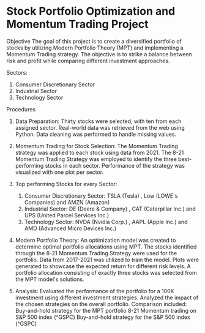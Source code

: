 # Stock Portfolio Optimization and Momentum Trading Project

Objective
The goal of this project is to create a diversified portfolio of stocks by utilizing Modern Portfolio Theory (MPT) and implementing a Momentum Trading strategy. The objective is to strike a balance between risk and profit while comparing different investment approaches.

Sectors:
1. Consumer Discretionary Sector
2. Industrial Sector
3. Technology Sector

Procedures

1. Data Preparation: 
Thirty stocks were selected, with ten from each assigned sector.
Real-world data was retrieved from the web using Python.
Data cleaning was performed to handle missing values.

2. Momentum Trading for Stock Selection: 
The Momentum Trading strategy was applied to each stock using data from 2021.
The 8-21 Momentum Trading Strategy was employed to identify the three best-performing stocks in each sector.
Performance of the strategy was visualized with one plot per sector.

3. Top performing Stocks for every Sector:
    1. Consumer Discretionary Sector: TSLA (Tesla) , Low (LOWE's Companies) and AMZN (Amazon)
    2. Industrial Sector: DE (Deere & Company) , CAT (Caterpillar Inc.) and UPS (United Parcel Services Inc.)
    3. Technology Sector: NVDA (Nvidia Corp.) , AAPL (Apple Inc.) and AMD (Advanced Micro Devices Inc.)


4. Modern Portfolio Theory: 
An optimization model was created to determine optimal portfolio allocations using MPT.
The stocks identified through the 8-21 Momentum Trading Strategy were used for the portfolio.
Data from 2017-2021 was utilized to train the model.
Plots were generated to showcase the expected return for different risk levels.
A portfolio allocation consisting of exactly three stocks was selected from the MPT model's solutions.

5. Analysis: 
Evaluated the performance of the portfolio for a 100K investment using different investment strategies.
Analyzed the impact of the chosen strategies on the overall portfolio.
Comparison included:
Buy-and-hold strategy for the MPT portfolio
8-21 Momentum trading on S&P 500 index (^GSPC)
Buy-and-hold strategy for the S&P 500 index (^GSPC)

